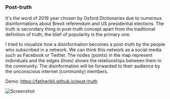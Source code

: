 ### Post-truth

It's the word of 2016 year chosen by Oxford Dictionaries due to numerous disinformations about Brexit referendum and US presidential elections. The truth is secondary thing in post-truth concept apart from the traditional definition of truth; the blief of popularity is the primary one.

I tried to visualize how a disinformation becomes a post-truth by the people who subscribed in a network. We can think this network as a social media such as Facebook or Twitter. The nodes (points) in the map represent individuals and the edges (lines) shows the relationships between them in the community. The disinformation will be forwarded to their audience by the unconscious internet (community) members.

Demo: <https://fatiherikli.github.io/post-truth>

![Screenshot](http://fatiherikli.github.io/post-truth/static/simulation.gif)
